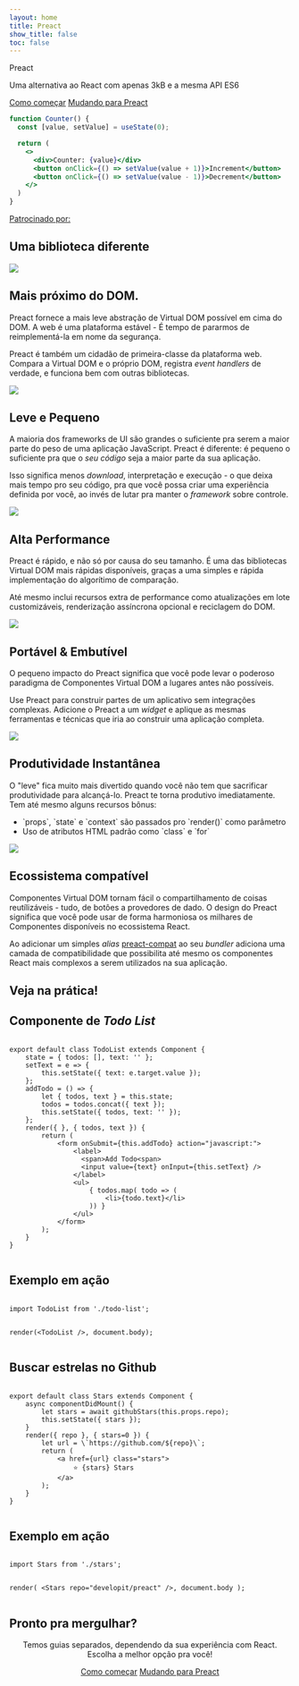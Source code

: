 ```yaml
---
layout: home
title: Preact
show_title: false
toc: false
---
```



<jumbotron>
    <logo height="10.625em" title="Preact" text inverted>Preact</logo>
    <p class="tagline">Uma alternativa ao React com apenas 3kB e a mesma API ES6</p>
    <p class="intro-buttons">
        <a href="/guide/v10/getting-started" class="btn primary">Como começar</a>
        <a href="/guide/v10/switching-to-preact" class="btn secondary">Mudando para Preact</a>
    </p>
</jumbotron>

```jsx
function Counter() {
  const [value, setValue] = useState(0);

  return (
    <>
      <div>Counter: {value}</div>
      <button onClick={() => setValue(value + 1)}>Increment</button>
      <button onClick={() => setValue(value - 1)}>Decrement</button>
    </>
  )
}
```

<div class="sponsors">
  <p><a href="https://opencollective.com/preact">Patrocinado por:</a></p>
  <sponsors></sponsors>
</div>

<section class="home-top">
    <h1>Uma biblioteca diferente</h1>
</section>


<section class="home-section">
  <img src="/assets/home/metal.svg">
  <div>
    <h2>Mais próximo do DOM.</h2>
    <p>
        Preact fornece a mais leve abstração de Virtual DOM possível em cima do DOM.
        A web é uma plataforma estável - É tempo de pararmos de reimplementá-la em nome da segurança.
    </p>
    <p>
        Preact é também um cidadão de primeira-classe da plataforma web. Compara a Virtual DOM e o próprio DOM, registra <i>event handlers</i> de verdade, e funciona bem com outras bibliotecas.
    </p>
  </div>
</section>

<section class="home-section">
  <img src="/assets/home/size.svg">
  <div>
    <h2>Leve e Pequeno</h2>
    <p>
        A maioria dos frameworks de UI são grandes o suficiente pra serem a maior parte do peso de uma aplicação JavaScript.
        Preact é diferente: é pequeno o suficiente pra que o <em>seu código</em> seja a maior parte da sua aplicação.
    </p>
    <p>
        Isso significa menos <i>download</i>, interpretação e execução - o que deixa mais tempo pro seu código, pra que você possa criar uma experiência definida por você, ao invés de lutar pra manter o <i>framework</i> sobre controle.
    </p>
  </div>
</section>


<section class="home-section">
  <img src="/assets/home/performance.svg">
  <div>
    <h2>Alta Performance</h2>
    <p>
        Preact é rápido, e não só por causa do seu tamanho. É uma das bibliotecas Virtual DOM mais rápidas disponíveis, graças a uma simples e rápida implementação do algorítimo de comparação.
    </p>
    <p>
        Até mesmo inclui recursos extra de performance como atualizações em lote customizáveis, renderização assíncrona opcional e reciclagem do DOM.
    </p>
  </div>
</section>


<section class="home-section">
  <img src="/assets/home/portable.svg">
  <div>
    <h2>Portável &amp; Embutível</h2>
    <p>
        O pequeno impacto do Preact significa que você pode levar o poderoso paradigma de Componentes Virtual DOM a lugares antes não possíveis.
    </p>
    <p>
        Use Preact para construir partes de um aplicativo sem integrações complexas. Adicione o Preact a um <i>widget</i> e aplique as mesmas ferramentas e técnicas que iria ao construir uma aplicação completa.
    </p>
  </div>
</section>


<section class="home-section">
  <img src="/assets/home/productive.svg">
  <div>
    <h2>Produtividade Instantânea</h2>
    <p>
        O "leve" fica muito mais divertido quando você não tem que sacrificar produtividade para alcançá-lo. Preact te torna produtivo imediatamente. Tem até mesmo alguns recursos bônus:
    </p>
    <ul>
        <li>`props`, `state` e `context` são passados pro `render()` como parâmetro</li>
        <li>Uso de atributos HTML padrão como `class` e `for`</li>
    </ul>
  </div>
</section>


<section class="home-section">
  <img src="/assets/home/compatible.svg">
  <div>
    <h2>Ecossistema compatível</h2>
    <p>
        Componentes Virtual DOM tornam fácil o compartilhamento de coisas reutílizáveis - tudo, de botôes a provedores de dado.
        O design do Preact significa que você pode usar de forma harmoniosa os milhares de Componentes disponíveis no ecossistema React.
    </p>
    <p>
        Ao adicionar um simples <i>alias</i> <a href="/guide/v10/switching-to-preact#how-to-alias-preact-compat">preact-compat</a> ao seu <i>bundler</i> adiciona uma camada de compatibilidade que possibilita até mesmo os componentes React mais complexos a serem utilizados na sua aplicação.
    </p>
  </div>
</section>


<section class="home-top">
    <h1>Veja na prática!</h1>
</section>


<section class="home-split">
    <div>
        <h2>Componente de <i>Todo List</i> </h2>
        <pre><code class="lang-jsx">
export default class TodoList extends Component {
    state = { todos: [], text: '' };
    setText = e =&gt; {
        this.setState({ text: e.target.value });
    };
    addTodo = () =&gt; {
        let { todos, text } = this.state;
        todos = todos.concat({ text });
        this.setState({ todos, text: '' });
    };
    render({ }, { todos, text }) {
        return (
            &lt;form onSubmit={this.addTodo} action="javascript:"&gt;
                &lt;label&gt;
                  &lt;span&gt;Add Todo&lt;span&gt;
                  &lt;input value={text} onInput={this.setText} /&gt;
                &lt;/label&gt;
                &lt;ul&gt;
                    { todos.map( todo =&gt; (
                        &lt;li&gt;{todo.text}&lt;/li&gt;
                    )) }
                &lt;/ul&gt;
            &lt;/form&gt;
        );
    }
}
        </code></pre>
    </div>
    <div>
        <h2>Exemplo em ação</h2>
        <pre repl="false"><code class="lang-jsx">
import TodoList from './todo-list';

render(&lt;TodoList /&gt;, document.body);
        </code></pre>
        <div class="home-demo">
            <todo-list></todo-list>
        </div>
    </div>
</section>


<section class="home-split">
    <div>
        <h2>Buscar estrelas no Github</h2>
        <pre><code class="lang-jsx">
export default class Stars extends Component {
    async componentDidMount() {
        let stars = await githubStars(this.props.repo);
        this.setState({ stars });
    }
    render({ repo }, { stars=0 }) {
        let url = \`https://github.com/${repo}\`;
        return (
            &lt;a href={url} class="stars"&gt;
                ⭐️ {stars} Stars
            &lt;/a&gt;
        );
    }
}
        </code></pre>
    </div>
    <div>
        <h2>Exemplo em ação</h2>
        <pre repl="false"><code class="lang-jsx">
import Stars from './stars';

render(
    &lt;Stars repo="developit/preact" /&gt;,
    document.body
);
        </code></pre>
        <div class="home-demo">
            <github-stars simple user="developit" repo="preact"></github-stars>
        </div>
    </div>
</section>


<section class="home-top">
    <h1>Pronto pra mergulhar?</h1>
</section>


<section style="text-align:center;">
    <p>
        Temos guias separados, dependendo da sua experiência com React.
        <br>
        Escolha a melhor opção pra você!
    </p>
    <p>
        <a href="/guide/v10/getting-started" class="btn primary">Como começar</a>
        <a href="/guide/v10/switching-to-preact" class="btn secondary">Mudando para Preact</a>
    </p>
</section>

